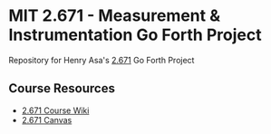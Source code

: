 # MIT 2.671 - Measurement & Instrumentation Go Forth Project

Repository for Henry Asa's [2.671](https://meche.mit.edu/featured-classes/measurement-and-instrumentation) Go Forth Project

## Course Resources

- [2.671 Course Wiki](https://wikis.mit.edu/confluence/pages/viewpage.action?spaceKey=2DOT671&title=2.671+Home)
- [2.671 Canvas](https://canvas.mit.edu/courses/24707)